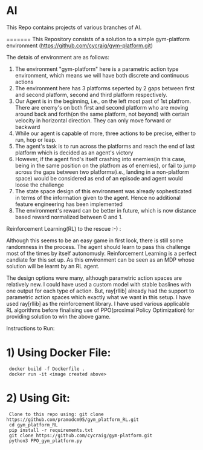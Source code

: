 # AI

This Repo contains projects of various branches of AI.

=======
This Repository consists of a solution to a simple gym-platform environment (https://github.com/cycraig/gym-platform.git)

The detais of environment are as follows:
1) The environment "gym-platform" here is a parametric action type environment, which means we will have both discrete and continuous actions
2) The environment here has 3 platforms seperted by 2 gaps between first and second platform, second and third platform respectively. 
3) Our Agent is in the beginning, i.e., on the left most past of 1st platfrom. There are enemy's on both first and second platform who are moving around back and forth(on the same platform, not beyond) with certain velocity in horizontal direction. They can only move forward or backward
4) While our agent is capable of more, three actions to be precise, either to run, hop or leap.
5) The agent's task is to run across the platforms and reach the end of last platform which is decided as an agent's victory
6) However, if the agent find's itself crashing into enemies(in this case, being in the same position on the platfrom as of enemies), or fail to jump across the gaps between two platforms(i.e., landing in a non-platform space) would be considered as end of an episode and agent would loose the challenge
7) The state space design of this environment was already sophesticated in terms of the information given to the agent. Hence no additional feature engineering has been implemented
8) The environment's reward can be better in future, which is now distance based reward normalized between 0 and 1. 

Reinforcement Learning(RL) to the rescue :-) :


Although this seems to be an easy game in first look, there is still some randomness in the process. The agent should learn to pass this challenge most of the times by itself autonomusly. Reinforcement Learning is a perfect candiate for this set up. As this environment can be seen as an MDP whose solution will be learnt by an RL agent.


The design options were many, although parametric action spaces are relatively new. I could have used a custom model with stable baslines with one output for each type of action. But, ray[rllib] already had the support to parametric action spaces which exactly what we want in this setup. I have used ray[rllib] as the reinforcement library. I have used various applicable RL algorithms before finalising use of PPO(proximal Policy Optimization) for providing solution to win the above game.


Instructions to Run:

# 1) Using Docker File:
     docker build -f Dockerfile .
     docker run -it <image created above>
# 2) Using Git:
     Clone to this repo using: git clone https://github.com/pramodcm95/gym_platform_RL.git
     cd gym_platform_RL
     pip install -r requirements.txt
     git clone https://github.com/cycraig/gym-platform.git
     python3 PPO_gym_platform.py
